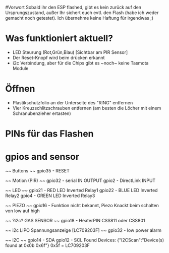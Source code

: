 #Vorwort
Sobald ihr den ESP flashed, gibt es kein zurück auf den Ursprungszustand, außer Ihr sichert euch evtl. den Flash (habe ich weder gemacht noch getestet).
Ich übernehme keine Haftung für irgendwas ;)

# Was funktioniert aktuell?
- LED Steurung (Rot,Grün,Blau) [Sichtbar am PIR Sensor] 
- Der Reset-Knopf wird beim drücken erkannt
- i2c Verbindung, aber für die Chips gibt es ~noch~ keine Tasmota Module


# Öffnen
- Plastikschutzfolio an der Unterseite des "RING" entfernen
- Vier Kreuzschlitzschrauben entfernen (am besten die Löcher mit einem Schranubenzieher ertasten)

# PINs für das Flashen


# gpios and sensor

~~ Buttons ~~
gpio35  -  RESET
 
~~ Motion (PIR) ~~ 
gpio32  -  serial IN       OUTPUT
gpio2   -  DirectLink      INPUT

~~ LED ~~ 
gpio21  -  RED LED Inverted     	Relay1
gpio22  -  BLUE LED Inverted 	    Relay2
gpio4   -  GREEN LED Inverted	    Relay3

~~ PIEZO ~~ 
gpio16  -  Funktion nicht bekannt, Piezo Knackt beim schalten von low auf high

~~ ?i2c? GAS SENSOR ~~
gpio18  -  HeaterPIN CSS811 oder CSS801 

~~ i2c LiPO Spannungsanzeige [LC709203F] ~~
gpio32  -  low power alarm

~~ i2C ~~
gpio14 - SDA 
gpio12 - SCL
Found Devices:
{"I2CScan":"Device(s) found at 0x0b 0x6f"}
0x5f = LC709203F
